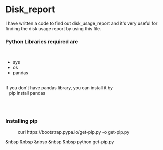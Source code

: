 # Disk_report
I have written a code to find out disk_usage_report and it's very useful for finding the disk usage report by using this file.
<br>
<h3>Python Libraries required are</h3><br>
<ul>
<li>sys</li>
<li>os</li>
<li>pandas</li>
</ul>
<br>
If you don't have pandas library, you can install it by <br>
&nbsp&nbsp pip install pandas 

<br><br>
<h3>Installing pip</h3>
&nbsp
&nbsp
&nbsp
&nbsp
&nbsp curl https://bootstrap.pypa.io/get-pip.py -o get-pip.py
<br>

&nbsp
&nbsp
&nbsp
&nbsp
&nbsp python get-pip.py

